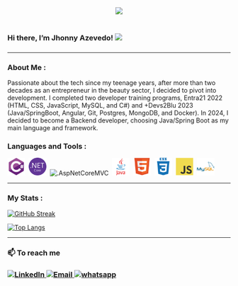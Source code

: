 <div id="header" align="center">
  <img src="https://media.giphy.com/media/HwBlFQZFcAoUcPHZdX/giphy.gif" width="130"/>
</div>

<div id="header" align="center">
  <img src="https://komarev.com/ghpvc/?username=NeoJhonn&style=flat-square&color=blue" alt=""/>
</div>

<h3>
  Hi there, I’m Jhonny Azevedo!
  <img src="https://media.giphy.com/media/hvRJCLFzcasrR4ia7z/giphy.gif" width="30px"/>  
<h3/>


---

### About Me :

<p>Passionate about the tech since my teenage years, after more than two decades as an entrepreneur in the beauty sector, I decided to pivot into development. I completed two developer training programs, Entra21 2022 (HTML, CSS, JavaScript, MySQL, and C#) and +Devs2Blu 2023 (Java/SpringBoot, Angular, Git, Postgres, MongoDB, and Docker). In 2024, I decided to become a Backend developer, choosing Java/Spring Boot as my main language and framework.
</p>

  ### Languages and Tools :
<div>
  <img src="https://github.com/devicons/devicon/blob/master/icons/csharp/csharp-original.svg" title="C#" alt="C#" width="40" height="40"/>&nbsp;
  <img src="https://github.com/devicons/devicon/blob/master/icons/dotnetcore/dotnetcore-original.svg" title=".Netcore" alt=".Netcore" width="40" height="40"/>&nbsp;
  <img src="https://play-lh.googleusercontent.com/6AB25hhGfx2C74wz4v_XYaUSdXualWh-hPmZypzUi9a4y2K4wqZaxPzd_c_7lrLatTGj=w240-h480-rw" title="AspNetCoreMVC" alt=".AspNetCoreMVC" width="40" height="40"/>&nbsp;
  <img src="https://github.com/devicons/devicon/blob/master/icons/java/java-original-wordmark.svg" title="Java" alt="Java" width="40" height="40"/>&nbsp;
  <img src="https://github.com/devicons/devicon/blob/master/icons/html5/html5-original.svg" title="HTML5" alt="HTML" width="40" height="40"/>&nbsp;
  <img src="https://github.com/devicons/devicon/blob/master/icons/css3/css3-plain-wordmark.svg"  title="CSS3" alt="CSS" width="40" height="40"/>&nbsp;
  <img src="https://github.com/devicons/devicon/blob/master/icons/javascript/javascript-original.svg" title="JavaScript" alt="JavaScript" width="40"        height="40"/>&nbsp;
  <img src="https://github.com/devicons/devicon/blob/master/icons/mysql/mysql-original-wordmark.svg" title="MySQL"  alt="MySQL" width="40" height="40"/>&nbsp;
</div>
  
  ---

### My Stats :
  [![GitHub Streak](https://github-readme-streak-stats.herokuapp.com?user=NeoJhonn&theme=gruvbox)](https://git.io/streak-stats)
  
  [![Top Langs](https://github-readme-stats.vercel.app/api/top-langs/?username=NeoJhonn&layout=compact&theme=vision-friendly-dark)](https://github.com/anuraghazra/github-readme-stats)
  
<hr />
  <h3>📫 To reach me<h3/>
  <div id="badges">
    <a href="https://www.linkedin.com/in/jhonny-alves-de-souza-azevedo-3a333656/">
       <img src="https://img.shields.io/badge/LinkedIn-blue?style=for-the-badge&logo=linkedin&logoColor=white" alt="LinkedIn"/>
    </a>
    <a href="mailto:jhonny.azevedo@gmail.com">
      <img src="https://img.shields.io/badge/jhonny.azevedo@gmail.com-grey?style=for-the-badge&logo=email&logoColor=white" alt="Email"/>
    </a>
     <a href="callto:(+55)47991803680">
       <img src="https://img.shields.io/badge/(+55)47991803680-darkgreen?style=for-the-badge&logo=whatsapp&logoColor=white" alt="whatsapp"> </img>
     </a>
  </div>
  

<!---
NeoJhonn/NeoJhonn is a ✨ special ✨ repository because its `README.md` (this file) appears on your GitHub profile.
You can click the Preview link to take a look at your changes.
--->
